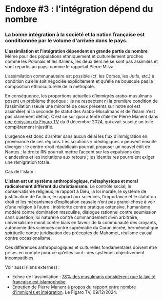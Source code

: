 # Endoxe #3 : l'intégration dépend du nombre

### La bonne intégration à la société et la nation française est conditionnée par le volume d'arrivée dans le pays.

**L'assimilation et l'intégration dépendent en grande partie du nombre**. Même pour des populations ethniquement et culturellement proches comme les Polonais et les Italiens, les deux tiers ne se sont pas assimilés et sont repartis au pays, comme le rappelait Pierre Milza.

L’assimilation communautaire est possible (cf. les Corses, les Juifs, etc.) à condition qu’elle soit négociée explicitement et qu’elle ne bouscule pas la composition ethnoculturelle de la métropole.

En conséquence, les proportions actuelles d’immigrés arabo-musulmans posent un problème théorique : ils ne respectent ni la première condition de l’assimilation (seule une minorité de ceux présents sur notre sol est assimilée) ni la seconde (le statut des Arabo-Musulmans et de l’islam n’est pas clairement défini). C’est ce sur quoi a tenté d’alerter Pierre Manent dans [une émission du Figaro TV](https://video.lefigaro.fr/figaro/video/la-pression-est-telle-quil-faut-prendre-des-decisions-concernant-le-nombre-de-musulmans-en-europe-previent-pierre-manent/) du 9 décembre 2024, qui avait suscité un tollé complètement injustifié.

L’urgence est donc d’arrêter sans aucun délai les flux d’immigration en provenance de ces régions. Les solutions « idéologiques » peuvent ensuite diverger : le centre-droit républicain pourrait proposer un nouvel édit de Nantes ; la droite RN pourrait mettre l’accent sur les expulsions des clandestins et les incitations aux retours ; les identitaires pourraient exiger une rémigration totale.

Cas de l'islam :

**L’islam est un système anthropologique, métaphysique et moral radicalement différent du christianisme.** Le contrôle social, le conservatisme religieux, le rapport à Dieu, la loi morale, le système de justification de l’action, le rapport aux sciences, l’importance et le statut du droit et les mécanismes d’explication causale n’ont pas grand-chose à voir d’une religion à l’autre : intériorité contre pratique ostensive, humanisme modéré contre domination masculine, dialogue rationnel contre soumission sans question, loi naturelle contre commandement divin arbitraire, universalisme moral contre biais en faveur de la communauté des croyants, autonomie des sciences contre suprématie du Coran incréé, herméneutique spirituelle contre juridisation des préceptes de Mahomet, réalisme causal contre occasionalisme.

Ces différences anthropologiques et culturelles fondamentales doivent être prises en compte pour ce qu’elles sont : des systèmes objectivement incompatibles.



Voir aussi (liens externes) :

* Echec de l'assimilation : [78% des musulmans considèrent que la laïcité française est islamophobe](https://www.lefigaro.fr/actualite-france/78-des-musulmans-considerent-que-la-laicite-francaise-est-islamophobe-20231208).
* [Entretien de Pierre Manent à propos du rapport entre nombre d'immigrés et intégration](https://video.lefigaro.fr/figaro/video/la-pression-est-telle-quil-faut-prendre-des-decisions-concernant-le-nombre-de-musulmans-en-europe-previent-pierre-manent/). Le Figaro TV, 09/12/2024.
